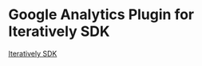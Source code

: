 # Google Analytics Plugin for Iteratively SDK

[Iteratively SDK](https://github.com/amplitude/itly-sdk/blob/master/README.md)
